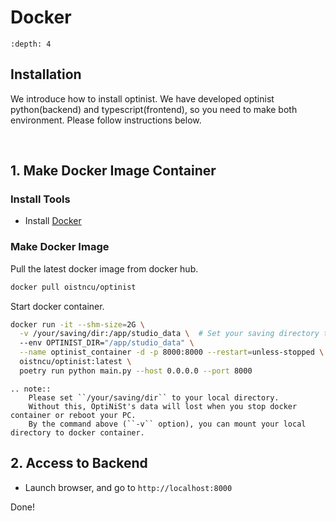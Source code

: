 Docker
=================

```{contents}
:depth: 4
```

## Installation

We introduce how to install optinist.
We have developed optinist python(backend) and typescript(frontend), so you need to make both environment.
Please follow instructions below.

<br />

## 1. Make Docker Image Container

### Install Tools

- Install [Docker](https://www.docker.com/products/docker-desktop/)

### Make Docker Image

Pull the latest docker image from docker hub.
```bash
docker pull oistncu/optinist
```
Start docker container.
```bash
docker run -it --shm-size=2G \
  -v /your/saving/dir:/app/studio_data \  # Set your saving directory to `/your/saving/dir`
  --env OPTINIST_DIR="/app/studio_data" \
  --name optinist_container -d -p 8000:8000 --restart=unless-stopped \
  oistncu/optinist:latest \
  poetry run python main.py --host 0.0.0.0 --port 8000
```

```{eval-rst}
.. note::
    Please set ``/your/saving/dir`` to your local directory.
    Without this, OptiNiSt's data will lost when you stop docker container or reboot your PC.
    By the command above (``-v`` option), you can mount your local directory to docker container.
```

## 2. Access to Backend

- Launch browser, and go to `http://localhost:8000`

Done!
